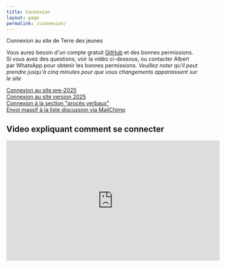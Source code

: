 ```yaml
---
title: Connexion
layout: page
permalink: /connexion/
---
```

Connexion au site de Terre des jeunes

Vous aurez besoin d'un compte gratuit <a href="https://github.com">GitHub</a> et des bonnes permissions. Si vous avez des questions, voir la vidéo ci-dessous, ou contacter Albert par WhatsApp pour obtenir les bonnes permissions. *Veuillez noter qu'il peut prendre jusqu'à cinq minutes pour que vous changements apparaissent sur le site*
<div class="tdj-button-wrapper">
  <a class="btn btn-primary" href="http://contenu.terredesjeunes.org/admin/" title="Ajouter du contenu au site pré-2025">Connexion au site pre-2025</a>
</div>
<div class="tdj-button-wrapper">
  <a class="btn btn-primary" href="http://beta.terredesjeunes.org/admin/" title="Ajouter du contenu au site 2025">Connexion au site version 2025</a>
</div>
<div class="tdj-button-wrapper">
  <a class="btn btn-secondary" href="https://github.com/alberto56/tdj-suivi/tree/master/proces-verbaux" title="Ajouter ou modifier les PVs">Connexion à la section
  "procès verbaux"</a>
</div>
<div class="tdj-button-wrapper">
  <a class="btn btn-secondary" href="https://mailchimp.com" title="Ajouter ou modifier les PVs">Envoi massif à la liste
  discussion via MailChimp</a>
</div>
<h2>Video expliquant comment se connecter</h2>
<div class="tdj-media">
  <iframe width="560" height="315" src="https://www.youtube.com/embed/U2njUQ-ih38" title="YouTube video player" frameborder="0" allow="accelerometer; autoplay; clipboard-write; encrypted-media; gyroscope; picture-in-picture" allowfullscreen=""></iframe>
</div>
<script src="https://cdn.jsdelivr.net/npm/bootstrap@5.2.2/dist/js/bootstrap.min.js"></script>

